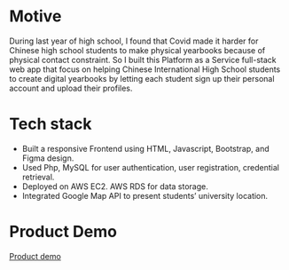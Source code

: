 # Motive
During last year of high school, I found that Covid made it harder for Chinese high school students to make physical yearbooks because of physical contact constraint. So I built this Platform as a Service full-stack web app that focus on helping Chinese International High School students to create digital yearbooks by letting each student sign up their personal account and upload their profiles.

# Tech stack
- Built a responsive Frontend using HTML, Javascript, Bootstrap, and Figma design.
- Used Php, MySQL for user authentication, user registration, credential retrieval.
- Deployed on AWS EC2. AWS RDS for data storage.
- Integrated Google Map API to present students’ university location.

# Product Demo
[Product demo](https://drive.google.com/file/d/1q_W9GCLxGO0xwpxneH0_l4XjJsH6wyCa/view)
